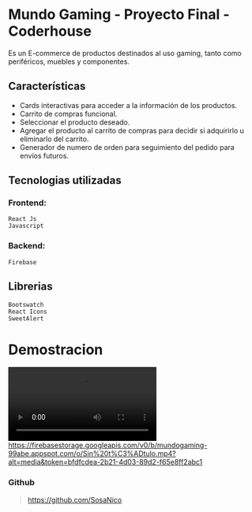 # Mundo Gaming - Proyecto Final - Coderhouse

Es un E-commerce de productos destinados al uso gaming, tanto como periféricos, muebles y componentes.

## Características

- Cards interactivas para acceder a la información de los productos.
- Carrito de compras funcional.
- Seleccionar el producto deseado.
- Agregar el producto al carrito de compras para decidir si adquirirlo u eliminarlo del carrito.
- Generador de numero de orden para seguimiento del pedido para envíos futuros.

## Tecnologias utilizadas
### Frontend:
    React Js
    Javascript
### Backend:
    Firebase

## Librerias
    Bootswatch
    React Icons
    SweetAlert
    
# Demostracion

![Demostracion](https://firebasestorage.googleapis.com/v0/b/mundogaming-99abe.appspot.com/o/Sin%20t%C3%ADtulo.mp4?alt=media&token=bfdfcdea-2b21-4d03-89d2-f65e8ff2abc1)
https://firebasestorage.googleapis.com/v0/b/mundogaming-99abe.appspot.com/o/Sin%20t%C3%ADtulo.mp4?alt=media&token=bfdfcdea-2b21-4d03-89d2-f65e8ff2abc1

### Github
> https://github.com/SosaNico
